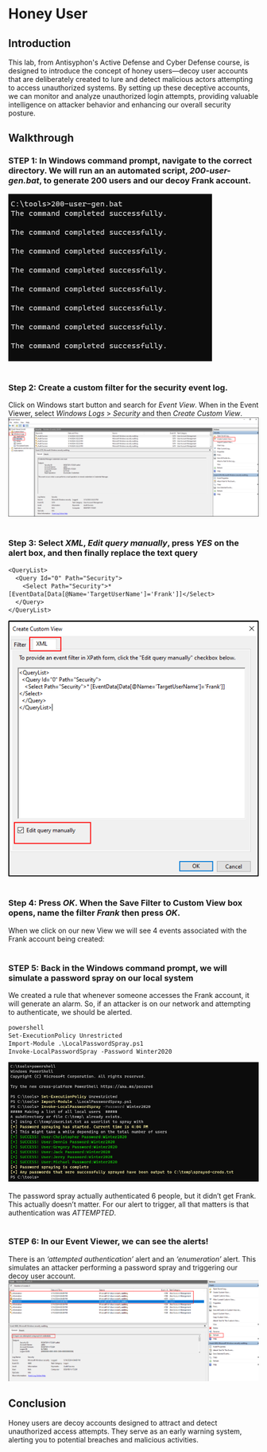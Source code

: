 # Honey User

## Introduction
This lab, from Antisyphon's Active Defense and Cyber Defense course, is designed to introduce the concept of honey users—decoy user accounts that are deliberately created to lure and detect malicious actors attempting to access unauthorized systems. By setting up these deceptive accounts, we can monitor and analyze unauthorized login attempts, providing valuable intelligence on attacker behavior and enhancing our overall security posture.

## Walkthrough
### STEP 1: In Windows command prompt, navigate to the correct directory. We will run an an automated script, *200-user-gen.bat*, to generate 200 users and our decoy Frank account.
![generate users](https://github.com/trixiahorner/honeyuser/blob/main/images/h1.png?raw=true)
<br>
<br>
### Step 2: Create a custom filter for the security event log.
Click on Windows start button and search for *Event View*. When in the Event Viewer, select *Windows Logs* > *Security* and then *Create Custom View*. 
![event viewer](https://github.com/trixiahorner/honeyuser/blob/main/images/h2.png?raw=true)
<br>
<br>
### Step 3: Select *XML*, *Edit query manually*, press *YES* on the alert box, and then finally replace the text query 
```
<QueryList>
  <Query Id="0" Path="Security">
    <Select Path="Security">* [EventData[Data[@Name='TargetUserName']='Frank']]</Select>
  </Query>
</QueryList>
```
![custom](https://github.com/trixiahorner/honeyuser/blob/main/images/h3.png?raw=true)
<br>
<br>
### Step 4: Press *OK*. When the Save Filter to Custom View box opens, name the filter *Frank* then press *OK*. 
When we click on our new View we will see 4 events associated with the Frank account being created: 
<br>
<br>
### STEP 5: Back in the Windows command prompt, we will simulate a password spray on our local system
We created a rule that whenever someone accesses the Frank account, it will generate an alarm. So, if an attacker is on our network and attempting to authenticate, we should be alerted. 
```
powershell
Set-ExecutionPolicy Unrestricted
Import-Module .\LocalPasswordSpray.ps1 
Invoke-LocalPasswordSpray -Password Winter2020 
```
![spray](https://github.com/trixiahorner/honeyuser/blob/main/images/h4.png?raw=true)
<br>
<br>
The password spray actually authenticated 6 people, but it didn’t get Frank. This actually doesn’t matter. For our alert to trigger, all that matters is that authentication was *ATTEMPTED*.
<br>
<br>
### STEP 6: In our Event Viewer, we can see the alerts! 
There is an *‘attempted authentication’* alert and an *‘enumeration’* alert.  This simulates an attacker performing a password spray and triggering our decoy user account. 
![alert](https://github.com/trixiahorner/honeyuser/blob/main/images/h5.png?raw=true)

## Conclusion
Honey users are decoy accounts designed to attract and detect unauthorized access attempts. They serve as an early warning system, alerting you to potential breaches and malicious activities.
